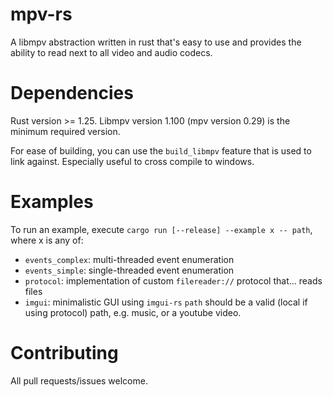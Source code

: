 # mpv-rs
A libmpv abstraction written in rust that's easy to use and provides the ability to read next to all video and audio codecs.

# Dependencies
Rust version >= 1.25. Libmpv version 1.100 (mpv version 0.29) is the minimum required version.

For ease of building, you can use the `build_libmpv` feature that is used to link against. Especially useful to cross compile to windows.

# Examples
To run an example, execute `cargo run [--release] --example x -- path`, where x is any of:
* `events_complex`: multi-threaded event enumeration
* `events_simple`: single-threaded event enumeration
* `protocol`: implementation of custom `filereader://` protocol that… reads files
* `imgui`: minimalistic GUI using `imgui-rs`
`path` should be a valid (local if using protocol) path, e.g. music, or a youtube video.

# Contributing
All pull requests/issues welcome.
